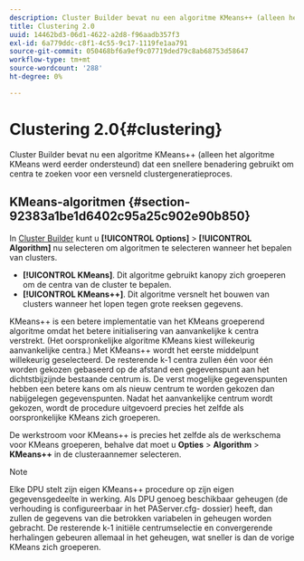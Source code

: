 ```yaml
---
description: Cluster Builder bevat nu een algoritme KMeans++ (alleen het algoritme KMeans werd eerder ondersteund) dat een snellere benadering gebruikt om centra te zoeken voor een versneld clustergeneratieproces.
title: Clustering 2.0
uuid: 14462bd3-06d1-4622-a2d8-f96aadb357f3
exl-id: 6a779ddc-c8f1-4c55-9c17-1119fe1aa791
source-git-commit: 050468bf6a9ef9c07719ded79c8ab68753d58647
workflow-type: tm+mt
source-wordcount: '288'
ht-degree: 0%

---
```


# Clustering 2.0{#clustering}

Cluster Builder bevat nu een algoritme KMeans++ (alleen het algoritme KMeans werd eerder ondersteund) dat een snellere benadering gebruikt om centra te zoeken voor een versneld clustergeneratieproces.

## KMeans-algoritmen {#section-92383a1be1d6402c95a25c902e90b850}

In [Cluster Builder](https://experienceleague.adobe.com/docs/data-workbench/using/client/analysis-visualizations/visitor-cluster/c-visitor-cluster.html?lang=en) kunt u **[!UICONTROL Options]** > **[!UICONTROL Algorithm]** nu selecteren om algoritmen te selecteren wanneer het bepalen van clusters.

* **[!UICONTROL KMeans]**. Dit algoritme gebruikt kanopy zich groeperen om de centra van de cluster te bepalen.
* **[!UICONTROL KMeans++]**. Dit algoritme versnelt het bouwen van clusters wanneer het lopen tegen grote reeksen gegevens.

<!-- <a id="section_8193A6D60C5540BB985085BE670B4544"></a> -->

KMeans++ is een betere implementatie van het KMeans groeperend algoritme omdat het betere initialisering van aanvankelijke k centra verstrekt. (Het oorspronkelijke algoritme KMeans kiest willekeurig aanvankelijke centra.) Met KMeans++ wordt het eerste middelpunt willekeurig geselecteerd. De resterende k-1 centra zullen één voor één worden gekozen gebaseerd op de afstand een gegevenspunt aan het dichtstbijzijnde bestaande centrum is. De verst mogelijke gegevenspunten hebben een betere kans om als nieuw centrum te worden gekozen dan nabijgelegen gegevenspunten. Nadat het aanvankelijke centrum wordt gekozen, wordt de procedure uitgevoerd precies het zelfde als oorspronkelijke KMeans zich groeperen.

De werkstroom voor KMeans++ is precies het zelfde als de werkschema voor KMeans groeperen, behalve dat moet u **Opties** > **Algorithm** > **KMeans++** in de clusteraannemer selecteren.

>[!NOTE]
>
>Elke DPU stelt zijn eigen KMeans++ procedure op zijn eigen gegevensgedeelte in werking. Als DPU genoeg beschikbaar geheugen (de verhouding is configureerbaar in het PAServer.cfg- dossier) heeft, dan zullen de gegevens van die betrokken variabelen in geheugen worden gebracht. De resterende k-1 initiële centrumselectie en convergerende herhalingen gebeuren allemaal in het geheugen, wat sneller is dan de vorige KMeans zich groeperen.
